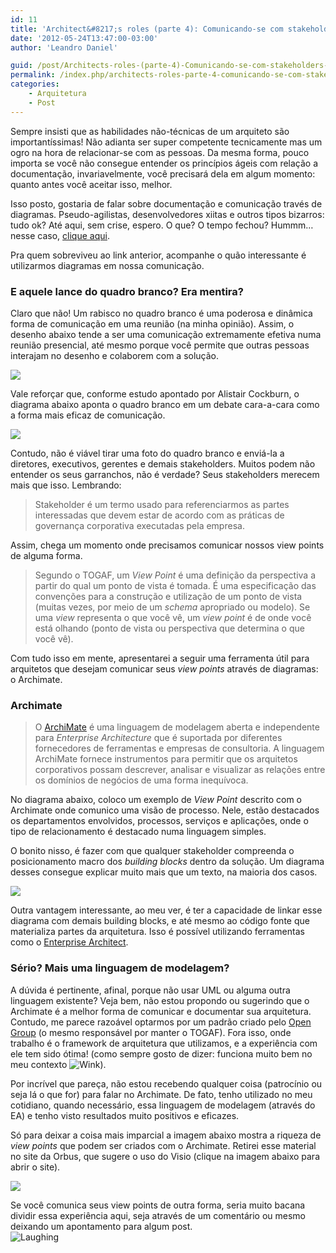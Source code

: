 ```yaml
---
id: 11
title: 'Architect&#8217;s roles (parte 4): Comunicando-se com stakeholders através de diagramas'
date: '2012-05-24T13:47:00-03:00'
author: 'Leandro Daniel'

guid: /post/Architects-roles-(parte-4)-Comunicando-se-com-stakeholders-atraves-de-diagramas.aspx
permalink: /index.php/architects-roles-parte-4-comunicando-se-com-stakeholders-atraves-de-diagramas/
categories:
    - Arquitetura
    - Post
---
```


Sempre insisti que as habilidades não-técnicas de um arquiteto são importantíssimas! Não adianta ser super competente tecnicamente mas um ogro na hora de relacionar-se com as pessoas. Da mesma forma, pouco importa se você não consegue entender os princípios ágeis com relação a documentação, invariavelmente, você precisará dela em algum momento: quanto antes você aceitar isso, melhor.

Isso posto, gostaria de falar sobre documentação e comunicação través de diagramas. Pseudo-agilistas, desenvolvedores xiitas e outros tipos bizarros: tudo ok? Até aqui, sem crise, espero. O que? O tempo fechou? Hummm… nesse caso, [clique aqui](http://leandrodaniel.com/pics/NothingToDoHereBlackWithText.png).

Pra quem sobreviveu ao link anterior, acompanhe o quão interessante é utilizarmos diagramas em nossa comunicação.

### E aquele lance do quadro branco? Era mentira?

Claro que não! Um rabisco no quadro branco é uma poderosa e dinâmica forma de comunicação em uma reunião (na minha opinião). Assim, o desenho abaixo tende a ser uma comunicação extremamente efetiva numa reunião presencial, até mesmo porque você permite que outras pessoas interajam no desenho e colaborem com a solução.

![](http://leandrodaniel.com/pics/archimatedraft.png)

Vale reforçar que, conforme estudo apontado por Alistair Cockburn, o diagrama abaixo aponta o quadro branco em um debate cara-a-cara como a forma mais eficaz de comunicação.

![](http://leandrodaniel.com/pics/communicationModes.gif)

Contudo, não é viável tirar uma foto do quadro branco e enviá-la a diretores, executivos, gerentes e demais stakeholders. Muitos podem não entender os seus garranchos, não é verdade? Seus stakeholders merecem mais que isso. Lembrando:

> Stakeholder é um termo usado para referenciarmos as partes interessadas que devem estar de acordo com as práticas de governança corporativa executadas pela empresa.

Assim, chega um momento onde precisamos comunicar nossos view points de alguma forma.

> Segundo o TOGAF, um *View Point* é uma definição da perspectiva a partir do qual um ponto de vista é tomada. É uma especificação das convenções para a construção e utilização de um ponto de vista (muitas vezes, por meio de um *schema* apropriado ou modelo). Se uma *view* representa o que você vê, um *view point* é de onde você está olhando (ponto de vista ou perspectiva que determina o que você vê).

Com tudo isso em mente, apresentarei a seguir uma ferramenta útil para arquitetos que desejam comunicar seus *view points* através de diagramas: o Archimate.

### Archimate

> O [ArchiMate](http://www.opengroup.org/archimate/) é uma linguagem de modelagem aberta e independente para *Enterprise Architecture* que é suportada por diferentes fornecedores de ferramentas e empresas de consultoria. A linguagem ArchiMate fornece instrumentos para permitir que os arquitetos corporativos possam descrever, analisar e visualizar as relações entre os domínios de negócios de uma forma inequívoca.

No diagrama abaixo, coloco um exemplo de *View Point* descrito com o Archimate onde comunico uma visão de processo. Nele, estão destacados os departamentos envolvidos, processos, serviços e aplicações, onde o tipo de relacionamento é destacado numa linguagem simples.

O bonito nisso, é fazer com que qualquer stakeholder compreenda o posicionamento macro dos *building blocks* dentro da solução. Um diagrama desses consegue explicar muito mais que um texto, na maioria dos casos.

![](http://leandrodaniel.com/pics/archimatesample02.png)

Outra vantagem interessante, ao meu ver, é ter a capacidade de linkar esse diagrama com demais building blocks, e até mesmo ao código fonte que materializa partes da arquitetura. Isso é possível utilizando ferramentas como o [Enterprise Architect](http://www.sparxsystems.com/products/ea/index.html).

### Sério? Mais uma linguagem de modelagem?

A dúvida é pertinente, afinal, porque não usar UML ou alguma outra linguagem existente? Veja bem, não estou propondo ou sugerindo que o Archimate é a melhor forma de comunicar e documentar sua arquitetura. Contudo, me parece razoável optarmos por um padrão criado pelo [Open Group](http://www.opengroup.org/) (o mesmo responsável por manter o TOGAF). Fora isso, onde trabalho é o framework de arquitetura que utilizamos, e a experiência com ele tem sido ótima! (como sempre gosto de dizer: funciona muito bem no meu contexto ![Wink](http://leandrodaniel.com/editors/tiny_mce_3_4_3_1/plugins/emotions/img/smiley-wink.gif "Wink")).

Por incrível que pareça, não estou recebendo qualquer coisa (patrocínio ou seja lá o que for) para falar no Archimate. De fato, tenho utilizado no meu cotidiano, quando necessário, essa linguagem de modelagem (através do EA) e tenho visto resultados muito positivos e eficazes.

Só para deixar a coisa mais imparcial a imagem abaixo mostra a riqueza de *view points* que podem ser criados com o Archimate. Retirei esse material no site da Orbus, que sugere o uso do Visio (clique na imagem abaixo para abrir o site).

[![](http://leandrodaniel.com/pics/ArchimateViewPoints.png)](http://www.orbussoftware.com/downloads/posters/archimate-poster)

Se você comunica seus view points de outra forma, seria muito bacana dividir essa experiência aqui, seja através de um comentário ou mesmo deixando um apontamento para algum post.  
![Laughing](http://leandrodaniel.com/editors/tiny_mce_3_4_3_1/plugins/emotions/img/smiley-laughing.gif "Laughing")